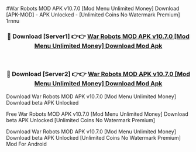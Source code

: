 #War Robots MOD APK v10.7.0 [Mod Menu Unlimited Money] Download [APK-MOD] - APK Unlocked - [Unlimited Coins No Watermark Premium] 1rnnu



<div align="center">

<h3>🔴 Download [Server1] 👉👉 <a href="https://momento.my/?title=War_Robots_MOD_APK_v10.7.0_[Mod_Menu_Unlimited_Money]_Download">War Robots MOD APK v10.7.0 [Mod Menu Unlimited Money] Download Mod Apk</a></h3><br>

<h3>🔴 Download [Server2] 👉👉 <a href="https://momento.my/?title=War_Robots_MOD_APK_v10.7.0_[Mod_Menu_Unlimited_Money]_Download">War Robots MOD APK v10.7.0 [Mod Menu Unlimited Money] Download Mod Apk</a></h3>
</div>



Download War Robots MOD APK v10.7.0 [Mod Menu Unlimited Money] Download beta APK Unlocked

Free War Robots MOD APK v10.7.0 [Mod Menu Unlimited Money] Download beta APK Unlocked [Unlimited Coins No Watermark Premium]

Download War Robots MOD APK v10.7.0 [Mod Menu Unlimited Money] Download beta APK Unlocked [Unlimited Coins No Watermark Premium] Mod For Android
